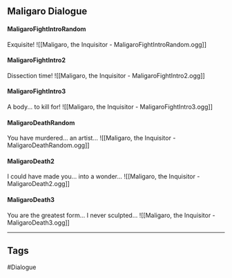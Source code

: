 ## Maligaro Dialogue
#### MaligaroFightIntroRandom
Exquisite!
![[Maligaro, the Inquisitor - MaligaroFightIntroRandom.ogg]]

#### MaligaroFightIntro2
Dissection time!
![[Maligaro, the Inquisitor - MaligaroFightIntro2.ogg]]

#### MaligaroFightIntro3
A body... to kill for!
![[Maligaro, the Inquisitor - MaligaroFightIntro3.ogg]]

#### MaligaroDeathRandom
You have murdered... an artist...
![[Maligaro, the Inquisitor - MaligaroDeathRandom.ogg]]

#### MaligaroDeath2
I could have made you... into a wonder...
![[Maligaro, the Inquisitor - MaligaroDeath2.ogg]]

#### MaligaroDeath3
You are the greatest form... I never sculpted...
![[Maligaro, the Inquisitor - MaligaroDeath3.ogg]]

---
## Tags
#Dialogue

